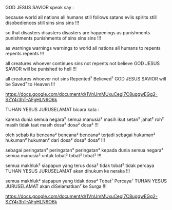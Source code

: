 GOD JESUS SAVIOR speak say :

because world all nations all humans still follows satans evils spirits still disobediences still sins sins sins !!!

so that disasters disasters disasters are happenings as punishments punishments punishments of sins sins sins !!!

as warnings warnings warnings to world all nations all humans to repents repents repents !!!

all creatures whoever continues sins not repents not believe GOD JESUS SAVIOR will be punished to hell !!!

all creatures whoever not sins Repented⁷ Believed⁷ GOD JESUS SAVIOR will be Saved⁷ to Heaven !!!

https://docs.google.com/document/d/1VnUmMUxuCegl7C8ugqwEGg2-SZY4r3hT-AFgHLN9O6k

TUHAN YESUS JURUSELAMAT bicara kata :

karena dunia semua negara² semua manusia² masih ikut setan² jahat² roh² masih tidak taat masih dosa² dosa² dosa² !!!

oleh sebab itu bencana² bencana² bencana² terjadi sebagai hukuman² hukuman² hukuman² dari dosa² dosa² dosa² !!!

sebagai peringatan² peringatan² peringatan² kepada dunia semua negara² semua manusia² untuk tobat² tobat² tobat² !!!

semua makhluk² siapapun yang terus dosa² tidak tobat² tidak percaya TUHAN YESUS JURUSELAMAT akan dihukum ke neraka !!!

semua makhluk² siapapun yang tidak dosa² Tobat⁷ Percaya⁷ TUHAN YESUS JURUSELAMAT akan diSelamatkan⁷ ke Surga !!!

https://docs.google.com/document/d/1VnUmMUxuCegl7C8ugqwEGg2-SZY4r3hT-AFgHLN9O6k
